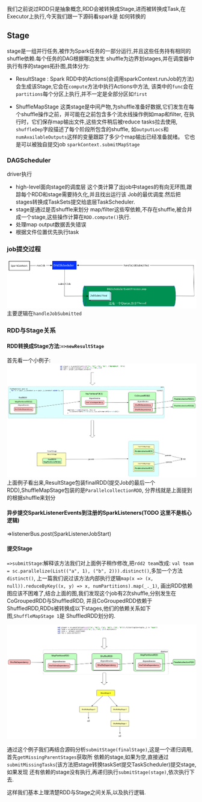 我们之前说过RDD只是抽象概念,RDD会被转换成Stage,进而被转换成Task,在Executor上执行,今天我们跟一下源码看spark是
如何转换的

## Stage
stage是一组并行任务,被作为Spark任务的一部分运行,并且这些任务持有相同的shuffle依赖.每个任务的DAG根据哪边发生
shuffle为边界划stages,并在调度器中执行有序的stages拓扑图,具体分为:

- ResultStage :
Spark RDD中的Actions(会调用sparkContext.runJob的方法)会生成该Stage,它会在`compute`方法中执行Actions中方法,
该类中的`func`会在`partitions`每个分区上执行,并不一定是全部分区如`first`

- ShuffleMapStage
这类stage是中间产物,为shuffle准备好数据,它们发生在每个shuffle操作之前，并可能在之前包含多个流水线操作例如map和filter,
在执行时，它们保存map输出文件,这些文件稍后被reduce tasks拉去使用, `shuffleDep`字段描述了每个阶段所包含的shuffle,
如`outputLocs`和`numAvailableOutputs`这样的变量跟踪了多少个map输出已经准备就绪。
它也是可以被独自提交job `sparkContext.submitMapStage`

### DAGScheduler
driver执行

- high-level面向stage的调度层
  这个类计算了出job中stages的有向无环图,跟踪每个RDD和stage需要持久化,并且找出运行该
Job的最优调度.然后把stages转换成TaskSets提交给底层TaskScheduler.
- stage是通过是否shuffle来划分
  map/filter这些窄依赖,不存在shuffle,被合并成一个stage,这些操作计算在`RDD.compute()`执行.
- 处理map output数据丢失错误
- 根据文件位置优先执行task

### job提交过程

![job提交过程](img/DAGSchedulerEventProcessLoop.png)
主要逻辑在`handleJobSubmitted`

### RDD与Stage关系

#### RDD转换成Stage方法:`=>newResultStage`

首先看一个小例子:
![joinStage.png](img/joinStage.png)
上面例子看出来,ResultStage包装finalRDD(提交Job的最后一个RDD),ShuffleMapStage包装的是`ParallelcollectionRDD`,
分界线就是上面提到的根据shuffle来划分

#### 异步提交SparkListenerEvents到注册的SparkListeners(TODO 这里不是核心逻辑)
=>listenerBus.post(SparkListenerJobStart)

#### 提交Stage
`=>submitStage`:解释该方法我们对上面例子稍作修改,把`rdd2 team`改成:
`val team = sc.parallelize(List(("a", 1), ("b", 2))).distinct()`,多加一个方法`distinct()`,
上一篇我们说过该方法内部执行逻辑`map(x => (x, null)).reduceByKey((x, y) => x, numPartitions).map(_._1)`,
画出RDD依赖图应该不困难了,结合上面的图,我们发现这个job有2次shuffle,分别发生在CoGroupedRDD与ShuffledRDD,
并且CoGroupedRDD依赖于ShuffledRDD,RDDs被转换成以下stages,他们的依赖关系如下图,`ShuffleMapStage 1`是
ShuffledRDD划分的.

![submitJoin2Stage.png](img/submitJoin2Stage.png)

通过这个例子我们再结合源码分析`submitStage(finalStage)`,这是一个递归调用,首先`getMissingParentStages`获取所
依赖的stage,如果为空,直接通过`submitMissingTasks`(该方法把stage转换taskSet提交TaskScheduler)提交stage,如果发现
还有依赖的stage没有执行,再递归执行`submitStage(stage)`,依次执行下去.

这样我们基本上理清楚RDD与Stage之间关系,以及执行逻辑.

